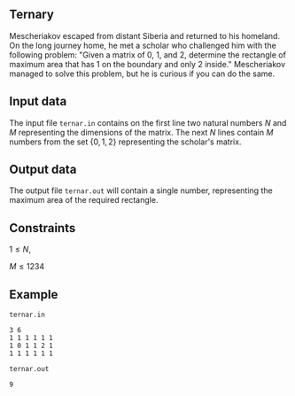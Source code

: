 ## Ternary

Mescheriakov escaped from distant Siberia and returned to his homeland. On the long journey home, he met a scholar who challenged him with the following problem: "Given a matrix of $0$, $1$, and $2$, determine the rectangle of maximum area that has $1$ on the boundary and only $2$ inside." Mescheriakov managed to solve this problem, but he is curious if you can do the same.

## Input data

The input file `ternar.in` contains on the first line two natural numbers $N$ and $M$ representing the dimensions of the matrix. The next $N$ lines contain $M$ numbers from the set $\{0,1,2\}$ representing the scholar's matrix.

## Output data

The output file `ternar.out` will contain a single number, representing the maximum area of the required rectangle.

## Constraints

$1 \leq N$,

$M \leq 1234$

## Example

`ternar.in`
```
3 6 
1 1 1 1 1 1 
1 0 1 1 2 1 
1 1 1 1 1 1 
```

`ternar.out`
```
9
```